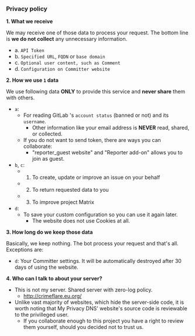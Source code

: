 ### Privacy policy


**1. What we receive**

  We may receive one of those data to process your request.
  The bottom line is **we do not collect** any unnecessary information.

  - a. `API Token`
  - b. `Specified URL`, `FQDN` or `base domain`
  - c. `Optional user content, such as Comment`
  - d. `Configuration on Committer website`


**2. How we use `1` data**

  We use following data **ONLY** to provide this service and **never share** them with others.

  - `a`:
    - For reading GitLab 's `account status` (banned or not) and its `username`.
      - Other information like your email address is **NEVER** read, shared, or collected.
    - If you do not want to send token, there are ways you can collaborate:
      - "reporter_guest website" and "Reporter add-on" allows you to join as guest.
  - `b`, `c`:
    - 1. To create, update or improve an issue on your behalf
    - 2. To return requested data to you
    - 3. To improve project Matrix
  - `d`:
    - To save your custom configuration so you can use it again later.
      - The website does not use Cookies at all.


**3. How long do we keep those data**

  Basically, we keep nothing. The bot process your request and that's all.
  Exceptions are:
  - `d`: Your Committer settings. It will be automatically destroyed after 30 days of using the website.


**4. Who can I talk to about your server?**
  - This is not my server. Shared server with zero-log policy.
    - http://crimeflare.eu.org/
  - Unlike vast majority of websites, which hide the server-side code, it is worth noting that My Privacy DNS' website's source code is reviewable to the privilleged user.
    - If you collaborate enough to this project you have a right to review them yourself, should you decided not to trust us.

